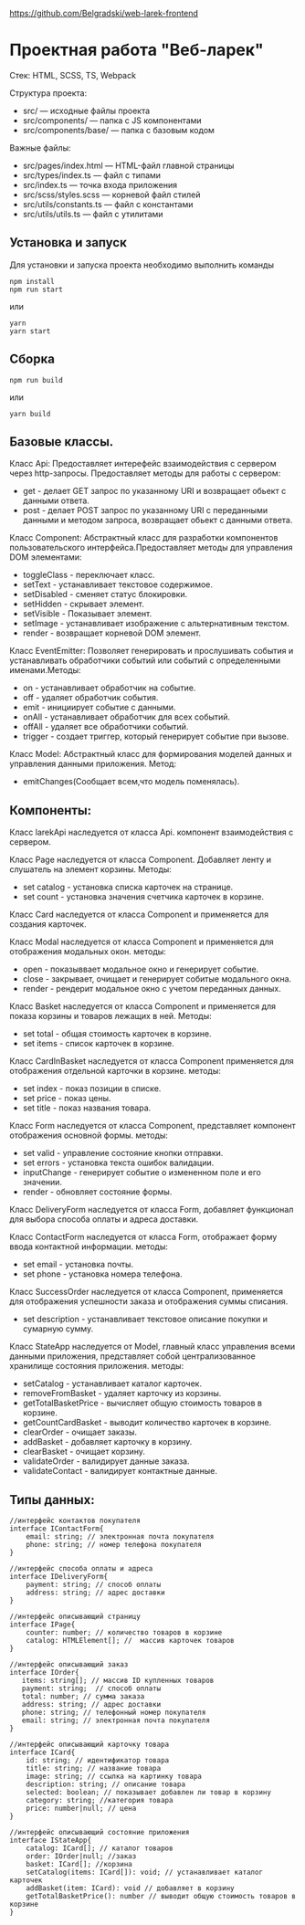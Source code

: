 https://github.com/Belgradski/web-larek-frontend

# Проектная работа "Веб-ларек"

Стек: HTML, SCSS, TS, Webpack

Структура проекта:
- src/ — исходные файлы проекта
- src/components/ — папка с JS компонентами
- src/components/base/ — папка с базовым кодом

Важные файлы:
- src/pages/index.html — HTML-файл главной страницы
- src/types/index.ts — файл с типами
- src/index.ts — точка входа приложения
- src/scss/styles.scss — корневой файл стилей
- src/utils/constants.ts — файл с константами
- src/utils/utils.ts — файл с утилитами

## Установка и запуск
Для установки и запуска проекта необходимо выполнить команды

```
npm install
npm run start
```

или

```
yarn
yarn start
```
## Сборка

```
npm run build
```

или

```
yarn build
```
## Базовые классы.
Класс Api:
Предоставляет интерефейс взаимодействия с сервером через http-запросы. Предоставляет методы для работы с сервером:
- get - делает GET запрос по указанному URI и возвращает обьект с данными ответа.
- post - делает POST запрос по указанному URI с переданными данными и методом запроса, возвращает обьект с данными ответа.

Класс Component:
Абстрактный класс для разработки компонентов пользовательского интерфейса.Предоставляет методы для управления DOM элементами:
- toggleClass - переключает класс.
- setText - устанавливает текстовое содержимое.
- setDisabled - сменяет статус блокировки.
- setHidden - скрывает элемент.
- setVisible - Показывает элемент.
- setImage - устанавливает изображение с альтернативным текстом.
- render - возвращает корневой DOM элемент.

Класс EventEmitter:
Позволяет генерировать и прослушивать события и устанавливать обработчики событий или событий с определенными именами.Методы:
- on - устанавливает обработчик на событие.
- off - удаляет обработчик события.
- emit - инициирует событие с данными.
- onAll - устанавливает обработчик для всех событий.
- offAll - удаляет все обработчики событий.
- trigger - создает триггер, который генерирует событие при вызове.

Класс Model: 
Абстрактный класс для формирования моделей данных и управления данными приложения.
Метод:
- emitChanges(Сообщает всем,что модель поменялась).

## Компоненты:
Класс larekApi наследуется от класса Api. компонент взаимодействия с сервером.

Класс Page наследуется от класса Component. Добавляет ленту и слушатель на элемент корзины.
Методы:
- set catalog - установка списка карточек на странице.
- set count - установка значения счетчика карточек в корзине.

Класс Card наследуется от класса Component и применяется для создания карточек.

Класс Modal наследуется от класса Component и применяется для отображения модальных окон.
методы:
- open - показыввает модальное окно и генерирует событие.
- close - закрывает, очищает и генерирует собитые модального окна.
- render - рендерит модальное окно с учетом переданных данных. 

Класс Basket наследуется от класса Component и применяется для показа корзины и товаров лежащих в ней.
Методы:
- set total - общая стоимость карточек в корзине.
- set items - список карточек в корзине.

Класс CardInBasket наследуется от класса Component применяется для отображения отдельной карточки в корзине.
методы:
- set index - показ позиции в списке.
- set price - показ цены.
- set title - показ названия товара.

Класс Form наследуется от класса Component, представляет компонент отображения основной формы.
методы:
- set valid - управление состояние кнопки отправки.
- set errors - установка текста ошибок валидации.
- inputChange - генерирует событие о измененном поле и его значении.
- render - обновляет состояние формы.

Класс DeliveryForm наследуется от класса Form, добавляет функционал для выбора способа оплаты и адреса доставки.

Класс ContactForm наследуется от класса Form, отображает форму ввода контактной информации.
методы: 
- set email - установка почты.
- set phone - установка номера телефона.

Класс SuccessOrder наследуется от класса Component, применяется для отображения успешности заказа и отображения суммы списания.
- set description - устанавливает текстовое описание покупки и сумарную сумму.

Класс StateApp наследуется от Model, главный класс управления всеми данными приложения, представляет собой централизованное хранилище состояния приложения.
методы:
- setCatalog - устанавливает каталог карточек.
- removeFromBasket - удаляет карточку из корзины.
- getTotalBasketPrice - вычисляет общую стоимость товаров в корзине.
- getCountCardBasket - выводит количество карточек в корзине.
- clearOrder - очищает заказы.
- addBasket - добавляет карточку в корзину.
- clearBasket - очищает корзину.
- validateOrder - валидирует данные заказа.
- validateContact - валидирует контактные данные.



## Типы данных:
```
//интерфейс контактов покупателя
interface IContactForm{
    email: string; // электронная почта покупателя
    phone: string; // номер телефона покупателя
}

//интерфейс способа оплаты и адреса
interface IDeliveryForm{
    payment: string; // способ оплаты 
    address: string; // адрес доставки
}

//интерфейс описывающий страницу 
interface IPage{
    counter: number; // количество товаров в корзине
    catalog: HTMLElement[]; //  массив карточек товаров
}

//интерфейс описывающий заказ
interface IOrder{
   items: string[]; // массив ID купленных товаров
   payment: string;  // способ оплаты
   total: number; // сумма заказа
   address: string; // адрес доставки
   phone: string; // телефонный номер покупателя
   email: string; // электронная почта покупателя
}

//интерфейс описывающий карточку товара
interface ICard{
    id: string; // идентификатор товара
    title: string; // название товара
    image: string; // ссылка на картинку товара
    description: string; // описание товара
    selected: boolean; // показывает добавлен ли товар в корзину
    category: string; //категория товара
    price: number|null; // цена
}

//интерфейс описывающий состояние приложения
interface IStateApp{
    catalog: ICard[]; // каталог товаров
    order: IOrder|null; //заказ
    basket: ICard[]; //корзина
    setCatalog(items: ICard[]): void; // устанавливает каталог карточек
    addBasket(item: ICard): void // добавляет в корзину 
    getTotalBasketPrice(): number // выводит общую стоимость товаров в корзине
}
```


